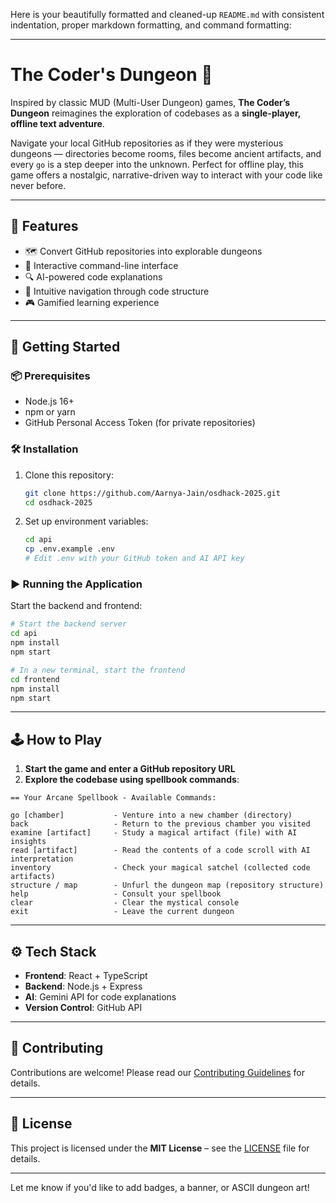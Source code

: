 Here is your beautifully formatted and cleaned-up `README.md` with consistent indentation, proper markdown formatting, and command formatting:

---

# The Coder's Dungeon 🏰

Inspired by classic MUD (Multi-User Dungeon) games, **The Coder’s Dungeon** reimagines the exploration of codebases as a **single-player, offline text adventure**.

Navigate your local GitHub repositories as if they were mysterious dungeons — directories become rooms, files become ancient artifacts, and every `go` is a step deeper into the unknown. Perfect for offline play, this game offers a nostalgic, narrative-driven way to interact with your code like never before.

---

## 🔮 Features

* 🗺️ Convert GitHub repositories into explorable dungeons
* 📜 Interactive command-line interface
* 🔍 AI-powered code explanations
* 🧭 Intuitive navigation through code structure
* 🎮 Gamified learning experience

---

## 🚀 Getting Started

### 📦 Prerequisites

* Node.js 16+
* npm or yarn
* GitHub Personal Access Token (for private repositories)

### 🛠️ Installation

1. Clone this repository:

   ```bash
   git clone https://github.com/Aarnya-Jain/osdhack-2025.git
   cd osdhack-2025
   ```

2. Set up environment variables:

   ```bash
   cd api
   cp .env.example .env
   # Edit .env with your GitHub token and AI API key
   ```

### ▶️ Running the Application

Start the backend and frontend:

```bash
# Start the backend server
cd api
npm install
npm start
```

```bash
# In a new terminal, start the frontend
cd frontend
npm install
npm start
```

---

## 🕹️ How to Play

1. **Start the game and enter a GitHub repository URL**
2. **Explore the codebase using spellbook commands**:

```
== Your Arcane Spellbook - Available Commands:

go [chamber]           - Venture into a new chamber (directory)
back                   - Return to the previous chamber you visited
examine [artifact]     - Study a magical artifact (file) with AI insights
read [artifact]        - Read the contents of a code scroll with AI interpretation
inventory              - Check your magical satchel (collected code artifacts)
structure / map        - Unfurl the dungeon map (repository structure)
help                   - Consult your spellbook
clear                  - Clear the mystical console
exit                   - Leave the current dungeon
```

---

## ⚙️ Tech Stack

* **Frontend**: React + TypeScript
* **Backend**: Node.js + Express
* **AI**: Gemini API for code explanations
* **Version Control**: GitHub API

---

## 🤝 Contributing

Contributions are welcome! Please read our [Contributing Guidelines](CONTRIBUTING.md) for details.

---

## 📄 License

This project is licensed under the **MIT License** – see the [LICENSE](LICENSE) file for details.

---

Let me know if you'd like to add badges, a banner, or ASCII dungeon art!
